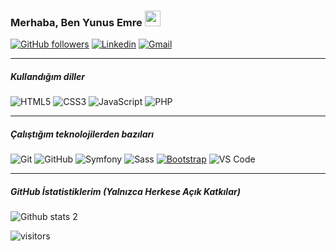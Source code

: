 ### Merhaba, Ben Yunus Emre  <a href="https://www.yunusacar.com/"><img src="https://media.giphy.com/media/hvRJCLFzcasrR4ia7z/giphy.gif" width="25px"></a>



 
[![GitHub followers](https://img.shields.io/github/followers/yunus-emreee67.svg?style=social&label=Follow&maxAge=2592000)](https://github.com/miraykaymak)
[![Linkedin](https://img.shields.io/badge/-LinkedIn-blue?style=flat&logo=Linkedin&logoColor=white)](www.linkedin.com/in/hivda-miray-kaymak-6353121a3/)
[![Gmail](https://img.shields.io/badge/-gmail-c14438?style=flat&logo=gmail&logoColor=white)](mailto:miirayazz00@gmail.com)
<hr/>

##### Kullandığım diller

![HTML5](https://img.shields.io/badge/-HTML5-222222?style=flat&logo=html5)
![CSS3](https://img.shields.io/badge/-CSS3-222222?style=flat&logo=html5)
![JavaScript](https://img.shields.io/badge/-JavaScript-222222?style=flat&logo=javascript)
![PHP](https://img.shields.io/badge/-JavaScript-222222?style=flat&logo=php)

<hr/>

##### Çalıştığım teknolojilerden bazıları

![Git](https://img.shields.io/badge/-Git-222222?style=flat&logo=git&logoColor=F05032)
![GitHub](https://img.shields.io/badge/-GitHub-222222?style=flat&logo=github&logoColor=181717)
![Symfony](https://img.shields.io/badge/-Node.js-222222?style=flat&logo=symfony&logoColor=339933)
![Sass](https://img.shields.io/badge/-Sass-%23CC6699?style=flat&logo=sass&logoColor=ffffff)
[![Bootstrap](https://img.shields.io/badge/-Bootstrap-563D7C?style=flat&logo=bootstrap&link=https://github.com/mehmeteyupoglu/)](https://github.com/mehmeteyupoglu/)
![VS Code](http://img.shields.io/badge/-VS%20Code-007ACC?style=flat&logo=visual-studio-code&logoColor=ffffff)

<hr/>

##### GitHub İstatistiklerim (Yalnızca Herkese Açık Katkılar)

![Github stats 2](https://github-readme-stats.vercel.app/api?username=miraykaymak&show_icons=true&title_color=fff&icon_color=79ff97&text_color=9f9f9f&bg_color=eb6c0c)


![visitors](https://visitor-badge.laobi.icu/badge?page_id=miraykaymak)
